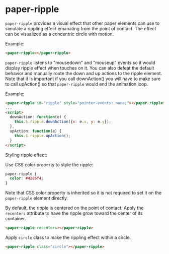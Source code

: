 paper-ripple
============

`paper-ripple` provides a visual effect that other paper elements can
use to simulate a rippling effect emanating from the point of contact.  The
effect can be visualized as a concentric circle with motion.

Example:

```html
<paper-ripple></paper-ripple>
```

`paper-ripple` listens to "mousedown" and "mouseup" events so it would display ripple
effect when touches on it.  You can also defeat the default behavior and
manually route the down and up actions to the ripple element.  Note that it is
important if you call downAction() you will have to make sure to call
upAction() so that `paper-ripple` would end the animation loop.

Example:

```html
<paper-ripple id="ripple" style="pointer-events: none;"></paper-ripple>
...
<script>
  downAction: function(e) {
    this.$.ripple.downAction({x: e.x, y: e.y});
  },
  upAction: function(e) {
    this.$.ripple.upAction();
  }
</script>
```

Styling ripple effect:

Use CSS color property to style the ripple:

```css
paper-ripple {
  color: #4285f4;
}
```

Note that CSS color property is inherited so it is not required to set it on
the `paper-ripple` element directly.

By default, the ripple is centered on the point of contact.  Apply the `recenters`
attribute to have the ripple grow toward the center of its container.

```html
<paper-ripple recenters></paper-ripple>
```

Apply `circle` class to make the rippling effect within a circle.

```html
<paper-ripple class="circle"></paper-ripple>
```
